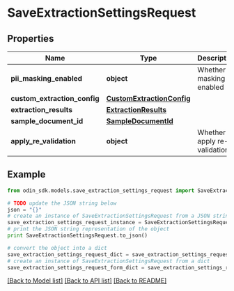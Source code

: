 # SaveExtractionSettingsRequest


## Properties

Name | Type | Description | Notes
------------ | ------------- | ------------- | -------------
**pii_masking_enabled** | **object** | Whether PII masking is enabled | [optional] 
**custom_extraction_config** | [**CustomExtractionConfig**](CustomExtractionConfig.md) |  | [optional] 
**extraction_results** | [**ExtractionResults**](ExtractionResults.md) |  | [optional] 
**sample_document_id** | [**SampleDocumentId**](SampleDocumentId.md) |  | [optional] 
**apply_re_validation** | **object** | Whether to apply re-validation | [optional] 

## Example

```python
from odin_sdk.models.save_extraction_settings_request import SaveExtractionSettingsRequest

# TODO update the JSON string below
json = "{}"
# create an instance of SaveExtractionSettingsRequest from a JSON string
save_extraction_settings_request_instance = SaveExtractionSettingsRequest.from_json(json)
# print the JSON string representation of the object
print SaveExtractionSettingsRequest.to_json()

# convert the object into a dict
save_extraction_settings_request_dict = save_extraction_settings_request_instance.to_dict()
# create an instance of SaveExtractionSettingsRequest from a dict
save_extraction_settings_request_form_dict = save_extraction_settings_request.from_dict(save_extraction_settings_request_dict)
```
[[Back to Model list]](../README.md#documentation-for-models) [[Back to API list]](../README.md#documentation-for-api-endpoints) [[Back to README]](../README.md)



